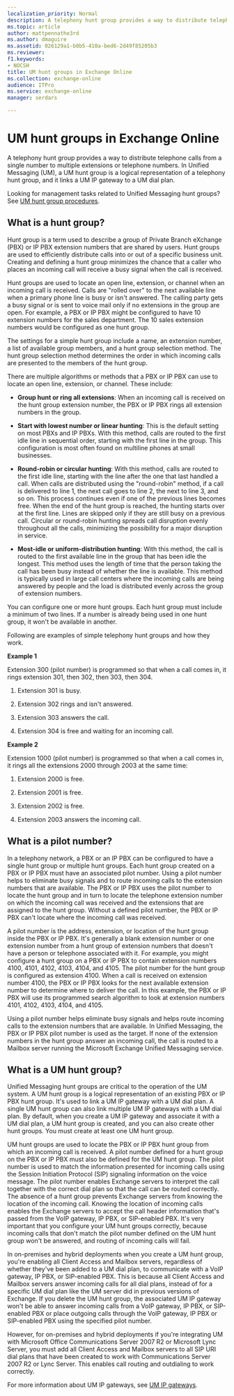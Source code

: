 ```yaml
---
localization_priority: Normal
description: A telephony hunt group provides a way to distribute telephone calls from a single number to multiple extensions or telephone numbers. In Unified Messaging (UM), a UM hunt group is a logical representation of a telephony hunt group, and it links a UM IP gateway to a UM dial plan.
ms.topic: article
author: mattpennathe3rd
ms.author: dmaguire
ms.assetid: 026129a1-b0b5-410a-bed6-2d49f85205b3
ms.reviewer: 
f1.keywords:
- NOCSH
title: UM hunt groups in Exchange Online
ms.collection: exchange-online
audience: ITPro
ms.service: exchange-online
manager: serdars

---
```


# UM hunt groups in Exchange Online

 A telephony hunt group provides a way to distribute telephone calls from a single number to multiple extensions or telephone numbers. In Unified Messaging (UM), a UM hunt group is a logical representation of a telephony hunt group, and it links a UM IP gateway to a UM dial plan.

Looking for management tasks related to Unified Messaging hunt groups? See [UM hunt group procedures](um-hunt-group-procedures.md).

## What is a hunt group?
<a name="whatisahuntgroup"> </a>

Hunt group is a term used to describe a group of Private Branch eXchange (PBX) or IP PBX extension numbers that are shared by users. Hunt groups are used to efficiently distribute calls into or out of a specific business unit. Creating and defining a hunt group minimizes the chance that a caller who places an incoming call will receive a busy signal when the call is received.

Hunt groups are used to locate an open line, extension, or channel when an incoming call is received. Calls are "rolled over" to the next available line when a primary phone line is busy or isn't answered. The calling party gets a busy signal or is sent to voice mail only if no extensions in the group are open. For example, a PBX or IP PBX might be configured to have 10 extension numbers for the sales department. The 10 sales extension numbers would be configured as one hunt group.

The settings for a simple hunt group include a name, an extension number, a list of available group members, and a hunt group selection method. The hunt group selection method determines the order in which incoming calls are presented to the members of the hunt group.

There are multiple algorithms or methods that a PBX or IP PBX can use to locate an open line, extension, or channel. These include:

- **Group hunt or ring all extensions**: When an incoming call is received on the hunt group extension number, the PBX or IP PBX rings all extension numbers in the group.

- **Start with lowest number or linear hunting**: This is the default setting on most PBXs and IP PBXs. With this method, calls are routed to the first idle line in sequential order, starting with the first line in the group. This configuration is most often found on multiline phones at small businesses.

- **Round-robin or circular hunting**: With this method, calls are routed to the first idle line, starting with the line after the one that last handled a call. When calls are distributed using the "round-robin" method, if a call is delivered to line 1, the next call goes to line 2, the next to line 3, and so on. This process continues even if one of the previous lines becomes free. When the end of the hunt group is reached, the hunting starts over at the first line. Lines are skipped only if they are still busy on a previous call. Circular or round-robin hunting spreads call disruption evenly throughout all the calls, minimizing the possibility for a major disruption in service.

- **Most-idle or uniform-distribution hunting**: With this method, the call is routed to the first available line in the group that has been idle the longest. This method uses the length of time that the person taking the call has been busy instead of whether the line is available. This method is typically used in large call centers where the incoming calls are being answered by people and the load is distributed evenly across the group of extension numbers.

You can configure one or more hunt groups. Each hunt group must include a minimum of two lines. If a number is already being used in one hunt group, it won't be available in another.

Following are examples of simple telephony hunt groups and how they work.

 **Example 1**

Extension 300 (pilot number) is programmed so that when a call comes in, it rings extension 301, then 302, then 303, then 304.

1. Extension 301 is busy.

2. Extension 302 rings and isn't answered.

3. Extension 303 answers the call.

4. Extension 304 is free and waiting for an incoming call.

 **Example 2**

Extension 1000 (pilot number) is programmed so that when a call comes in, it rings all the extensions 2000 through 2003 at the same time:

1. Extension 2000 is free.

2. Extension 2001 is free.

3. Extension 2002 is free.

4. Extension 2003 answers the incoming call.

## What is a pilot number?
<a name="pilotnumber"> </a>

In a telephony network, a PBX or an IP PBX can be configured to have a single hunt group or multiple hunt groups. Each hunt group created on a PBX or IP PBX must have an associated pilot number. Using a pilot number helps to eliminate busy signals and to route incoming calls to the extension numbers that are available. The PBX or IP PBX uses the pilot number to locate the hunt group and in turn to locate the telephone extension number on which the incoming call was received and the extensions that are assigned to the hunt group. Without a defined pilot number, the PBX or IP PBX can't locate where the incoming call was received.

A pilot number is the address, extension, or location of the hunt group inside the PBX or IP PBX. It's generally a blank extension number or one extension number from a hunt group of extension numbers that doesn't have a person or telephone associated with it. For example, you might configure a hunt group on a PBX or IP PBX to contain extension numbers 4100, 4101, 4102, 4103, 4104, and 4105. The pilot number for the hunt group is configured as extension 4100. When a call is received on extension number 4100, the PBX or IP PBX looks for the next available extension number to determine where to deliver the call. In this example, the PBX or IP PBX will use its programmed search algorithm to look at extension numbers 4101, 4102, 4103, 4104, and 4105.

Using a pilot number helps eliminate busy signals and helps route incoming calls to the extension numbers that are available. In Unified Messaging, the PBX or IP PBX pilot number is used as the target. If none of the extension numbers in the hunt group answer an incoming call, the call is routed to a Mailbox server running the Microsoft Exchange Unified Messaging service.

## What is a UM hunt group?
<a name="umhuntgroups"> </a>

Unified Messaging hunt groups are critical to the operation of the UM system. A UM hunt group is a logical representation of an existing PBX or IP PBX hunt group. It's used to link a UM IP gateway with a UM dial plan. A single UM hunt group can also link multiple UM IP gateways with a UM dial plan. By default, when you create a UM IP gateway and associate it with a UM dial plan, a UM hunt group is created, and you can also create other hunt groups. You must create at least one UM hunt group.

UM hunt groups are used to locate the PBX or IP PBX hunt group from which an incoming call is received. A pilot number defined for a hunt group on the PBX or IP PBX must also be defined for the UM hunt group. The pilot number is used to match the information presented for incoming calls using the Session Initiation Protocol (SIP) signaling information on the voice message. The pilot number enables Exchange servers to interpret the call together with the correct dial plan so that the call can be routed correctly. The absence of a hunt group prevents Exchange servers from knowing the location of the incoming call. Knowing the location of incoming calls enables the Exchange servers to accept the call header information that's passed from the VoIP gateway, IP PBX, or SIP-enabled PBX. It's very important that you configure your UM hunt groups correctly, because incoming calls that don't match the pilot number defined on the UM hunt group won't be answered, and routing of incoming calls will fail.

In on-premises and hybrid deployments when you create a UM hunt group, you're enabling all Client Access and Mailbox servers, regardless of whether they've been added to a UM dial plan, to communicate with a VoIP gateway, IP PBX, or SIP-enabled PBX. This is because all Client Access and Mailbox servers answer incoming calls for all dial plans, instead of for a specific UM dial plan like the UM server did in previous versions of Exchange. If you delete the UM hunt group, the associated UM IP gateway won't be able to answer incoming calls from a VoIP gateway, IP PBX, or SIP-enabled PBX or place outgoing calls through the VoIP gateway, IP PBX or SIP-enabled PBX using the specified pilot number.

However, for on-premises and hybrid deployments if you're integrating UM with Microsoft Office Communications Server 2007 R2 or Microsoft Lync Server, you must add all Client Access and Mailbox servers to all SIP URI dial plans that have been created to work with Communications Server 2007 R2 or Lync Server. This enables call routing and outdialing to work correctly.

For more information about UM IP gateways, see [UM IP gateways](um-ip-gateways.md).
